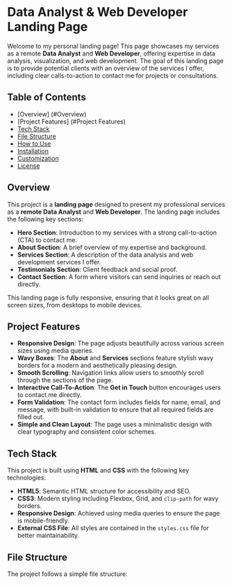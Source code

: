 # Data Analyst & Web Developer Landing Page

Welcome to my personal landing page! This page showcases my services as a remote **Data Analyst** and **Web Developer**, offering expertise in data analysis, visualization, and web development. The goal of this landing page is to provide potential clients with an overview of the services I offer, including clear calls-to-action to contact me for projects or consultations.

## Table of Contents

- [Overview] (#Overview)
- [Project Features] (#Project Features)
- [Tech Stack](#tech-stack)
- [File Structure](#file-structure)
- [How to Use](#how-to-use)
- [Installation](#installation)
- [Customization](#customization)
- [License](#license)

## Overview

This project is a **landing page** designed to present my professional services as a **remote Data Analyst** and **Web Developer**. The landing page includes the following key sections:
- **Hero Section**: Introduction to my services with a strong call-to-action (CTA) to contact me.
- **About Section**: A brief overview of my expertise and background.
- **Services Section**: A description of the data analysis and web development services I offer.
- **Testimonials Section**: Client feedback and social proof.
- **Contact Section**: A form where visitors can send inquiries or reach out directly.

This landing page is fully responsive, ensuring that it looks great on all screen sizes, from desktops to mobile devices.

## Project Features

- **Responsive Design**: The page adjusts beautifully across various screen sizes using media queries.
- **Wavy Boxes**: The **About** and **Services** sections feature stylish wavy borders for a modern and aesthetically pleasing design.
- **Smooth Scrolling**: Navigation links allow users to smoothly scroll through the sections of the page.
- **Interactive Call-To-Action**: The **Get in Touch** button encourages users to contact me directly.
- **Form Validation**: The contact form includes fields for name, email, and message, with built-in validation to ensure that all required fields are filled out.
- **Simple and Clean Layout**: The page uses a minimalistic design with clear typography and consistent color schemes.

## Tech Stack

This project is built using **HTML** and **CSS** with the following key technologies:

- **HTML5**: Semantic HTML structure for accessibility and SEO.
- **CSS3**: Modern styling including Flexbox, Grid, and `clip-path` for wavy borders.
- **Responsive Design**: Achieved using media queries to ensure the page is mobile-friendly.
- **External CSS File**: All styles are contained in the `styles.css` file for better maintainability.

## File Structure

The project follows a simple file structure:


